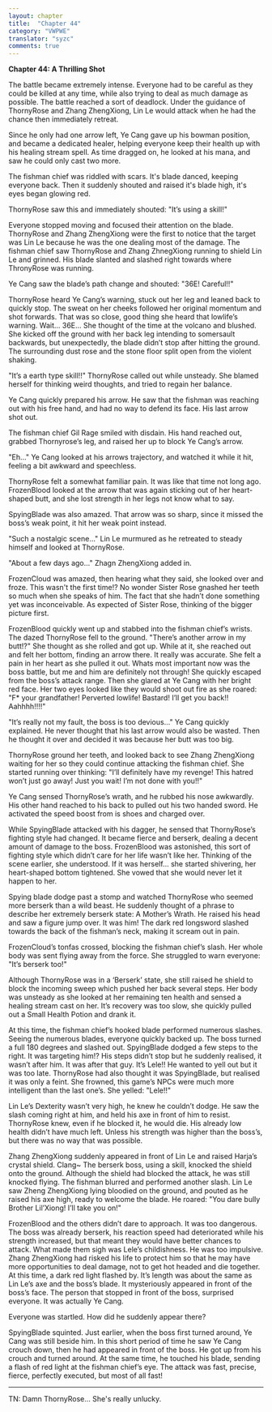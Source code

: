 ```yaml
---
layout: chapter
title:  "Chapter 44"
category: "VWPWE"
translator: "syzc"
comments: true
---
```


**Chapter 44: A Thrilling Shot**
 
The battle became extremely intense. Everyone had to be careful as they could be killed at any time, while also trying to deal as much damage as possible. The battle reached a sort of deadlock. Under the guidance of ThornyRose and Zhang ZhengXiong, Lin Le would attack when he had the chance then immediately retreat.
 
Since he only had one arrow left, Ye Cang gave up his bowman position, and became a dedicated healer, helping everyone keep their health up with his healing stream spell. As time dragged on, he looked at his mana, and saw he could only cast two more.
 
The fishman chief was riddled with scars. It's blade danced, keeping everyone back. Then it suddenly shouted and raised it's blade high, it's eyes began glowing red.
 
ThornyRose saw this and immediately shouted: "It’s using a skill!"
 
Everyone stopped moving and focused their attention on the blade. ThornyRose and Zhang ZhengXiong were the first to notice that the target was Lin Le because he was the one dealing most of the damage. The fishman chief saw ThornyRose and Zhang ZhnegXiong running to shield Lin Le and grinned. His blade slanted and slashed right towards where ThronyRose was running. 
 
Ye Cang saw the blade’s path change and shouted: "36E! Careful!!"
 
ThornyRose heard Ye Cang’s warning, stuck out her leg and leaned back to quickly stop. The sweat on her cheeks followed her original momentum and shot forwards. That was so close, good thing she heard that lowlife’s warning. Wait... 36E... She thought of the time at the volcano and blushed. She kicked off the ground with her back leg intending to somersault backwards, but unexpectedly, the blade didn’t stop after hitting the ground. The surrounding dust rose and the stone floor split open from the violent shaking.  
 
"It’s a earth type skill!!" ThornyRose called out while unsteady. She blamed herself for thinking weird thoughts, and tried to regain her balance.
 
Ye Cang quickly prepared his arrow. He saw that the fishman was reaching out with his free hand, and had no way to defend its face. His last arrow shot out.
 
The fishman chief Gil Rage smiled with disdain. His hand reached out, grabbed Thornyrose’s leg, and raised her up to block Ye Cang’s arrow. 
 
"Eh..." Ye Cang looked at his arrows trajectory, and watched it while it hit, feeling a bit awkward and speechless.
 
ThornyRose felt a somewhat familiar pain. It was like that time not long ago.  FrozenBlood looked at the arrow that was again sticking out of her heart-shaped butt, and she lost strength in her legs not know what to say.
 
SpyingBlade was also amazed. That arrow was so sharp, since it missed the boss’s weak point, it hit her weak point instead. 
 
"Such a nostalgic scene..." Lin Le murmured as he retreated to steady himself and looked at ThornyRose.
 
"About a few days ago..." Zhagn ZhengXiong added in.
 
FrozenCloud was amazed, then hearing what they said, she looked over and froze. This wasn't the first time!? No wonder Sister Rose gnashed her teeth so much when she speaks of him. The fact that she hadn’t done something yet was inconceivable. As expected of Sister Rose, thinking of the bigger picture first.
 
FrozenBlood quickly went up and stabbed into the fishman chief’s wrists. The dazed ThornyRose fell to the ground. "There’s another arrow in my butt!?" She thought as she rolled and got up. While at it, she reached out and felt her bottom, finding an arrow there. It really was accurate. She felt a pain in her heart as she pulled it out. Whats most important now was the boss battle, but me and him are definitely not through! She quickly escaped from the boss’s attack range. Then she glared at Ye Cang with her bright red face. Her two eyes looked like they would shoot out fire as she roared: "F\* your grandfather! Perverted lowlife! Bastard! I’ll get you back!! Aahhhh!!!!"
 
"It’s really not my fault, the boss is too devious..." Ye Cang quickly explained. He never thought that his last arrow would also be wasted. Then he thought it over and decided it was because her butt was too big.
 
ThornyRose ground her teeth, and looked back to see Zhang ZhengXiong waiting for her so they could continue attacking the fishman chief. She started running over thinking: "I’ll definitely have my revenge! This hatred won’t just go away! Just you wait! I’m not done with you!!"
 
Ye Cang sensed ThornyRose’s wrath, and he rubbed his nose awkwardly. His other hand reached to his back to pulled out his two handed sword. He activated the speed boost from is shoes and charged over. 
 
While SpyingBlade attacked with his dagger, he sensed that ThornyRose’s fighting style had changed. It became fierce and berserk, dealing a decent amount of damage to the boss. FrozenBlood was astonished, this sort of fighting style which didn’t care for her life wasn’t like her. Thinking of the scene earlier, she understood. If it was herself... she started shivering, her heart-shaped bottom tightened. She vowed that she would never let it happen to her.
 
Spying blade dodge past a stomp and watched ThornyRose who seemed more berserk than a wild beast. He suddenly thought of a phrase to describe her extremely berserk state: A Mother’s Wrath. He raised his head and saw a figure jump over. It was him! The dark red longsword slashed towards the back of the fishman’s neck, making it scream out in pain.
 
FrozenCloud’s tonfas crossed, blocking the fishman chief’s slash. Her whole body was sent flying away from the force. She struggled to warn everyone: "It’s berserk too!"
 
Although ThornyRose was in a ‘Berserk’ state, she still raised he shield to block the incoming sweep which pushed her back several steps. Her body was unsteady as she looked at her remaining ten health and sensed a healing stream cast on her. It’s recovery was too slow, she quickly pulled out a Small Health Potion and drank it.
 
At this time, the fishman chief’s hooked blade performed numerous slashes. Seeing the numerous blades, everyone quickly backed up. The boss turned a full 180 degrees and slashed out. SpyingBlade dodged a few steps to the right. It was targeting him!?  His steps didn’t stop but he suddenly realised, it wasn’t after him. It was after that guy. It’s Lele!! He wanted to yell out but it was too late. ThornyRose had also thought it was SpyingBlade, but realised it was only a feint. She frowned, this game’s NPCs were much more intelligent than the last one’s. She yelled: "Lele!!"
 
Lin Le’s Dexterity wasn’t very high, he knew he couldn’t dodge. He saw the slash coming right at him, and held his axe in front of him to resist. ThornyRose knew, even if he blocked it, he would die. His already low health didn’t have much left. Unless his strength was higher than the boss’s, but there was no way that was possible.
 
Zhang ZhengXiong suddenly appeared in front of Lin Le and raised Harja’s crystal shield. Clang~ The berserk boss, using a skill, knocked the shield onto the ground. Although the shield had blocked the attack, he was still knocked flying. The fishman blurred and performed another slash. Lin Le saw Zheng ZhengXiong lying bloodied on the ground, and pouted as he raised his axe high, ready to welcome the blade. He roared: "You dare bully Brother Lil’Xiong! I’ll take you on!"
 
FrozenBlood and the others didn’t dare to approach. It was too dangerous. The boss was already berserk, his reaction speed had deteriorated while his strength increased, but that meant they would have better chances to attack. What made them sigh was Lele’s childishness. He was too impulsive. Zhang ZhengXiong had risked his life to protect him so that he may have more opportunities to deal damage, not to get hot headed and die together. At this time, a dark red light flashed by. It’s length was about the same as Lin Le’s axe and the boss’s blade. It mysteriously appeared in front of the boss’s face. The person that stopped in front of the boss, surprised everyone. It was actually Ye Cang.
 
Everyone was startled. How did he suddenly appear there?
 
SpyingBlade squinted. Just earlier, when the boss first turned around, Ye Cang was still beside him. In this short period of time he saw Ye Cang crouch down, then he had appeared in front of the boss. He got up from his crouch and turned around. At the same time, he touched his blade, sending a flash of red light at the fishman chief’s eye. The attack was fast, precise, fierce, perfectly executed, but most of all fast!

---

TN: Damn ThornyRose... She's really unlucky.